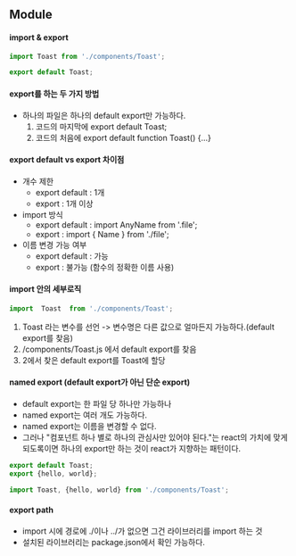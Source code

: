 ## Module

#### import & export
```jsx
import Toast from './components/Toast';

export default Toast;
```

#### export를 하는 두 가지 방법
- 하나의 파일은 하나의 default export만 가능하다.
  1. 코드의 마지막에 export default Toast;
  2. 코드의 처음에 export default function Toast() {...}

#### export default vs export 차이점
- 개수 제한
  - export default : 1개
  - export         : 1개 이상
- import 방식
  - export default : import AnyName from '.file';
  - export         : import { Name } from './file';
- 이름 변경 가능 여부
  - export default : 가능
  - export         : 불가능 (함수의 정확한 이름 사용)

#### import 안의 세부로직
```jsx
import  Toast  from './components/Toast';
```
1. Toast 라는 변수를 선언 -> 변수명은 다른 값으로 얼마든지 가능하다.(default export를 찾음)
2. /components/Toast.js 에서 default export를 찾음
3. 2에서 찾은 default export를 Toast에 할당

#### named export (default export가 아닌 단순 export)
- default export는 한 파일 당 하나만 가능하나
- named export는 여러 개도 가능하다.
- named export는 이름을 변경할 수 없다.
- 그러나 "컴포넌트 하나 별로 하나의 관심사만 있어야 된다."는 react의 가치에 맞게 되도록이면 하나의 export만 하는 것이 react가 지향하는 패턴이다.
```jsx
export default Toast;
export {hello, world};

import Toast, {hello, world} from './components/Toast';
```

#### export path
- import 시에 경로에 ./이나 ../가 없으면 그건 라이브러리를 import 하는 것
- 설치된 라이브러리는 package.json에서 확인 가능하다.

